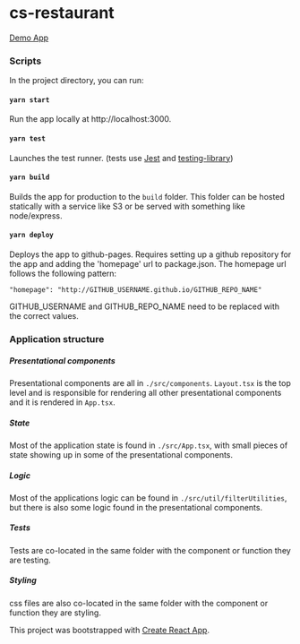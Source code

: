 # cs-restaurant

[Demo App](https://acrtz.github.io/cs-restaurant/)

### Scripts

In the project directory, you can run:

#### `yarn start`

Run the app locally at http://localhost:3000.

#### `yarn test`

Launches the test runner. (tests use [Jest](https://jestjs.io/) and [testing-library](https://testing-library.com/))

#### `yarn build`

Builds the app for production to the `build` folder. This folder can be hosted statically with a service like S3 or be served with something like node/express.

#### `yarn deploy`

Deploys the app to github-pages. Requires setting up a github repository for the app and adding the 'homepage' url to package.json.
The homepage url follows the following pattern:

`"homepage": "http://GITHUB_USERNAME.github.io/GITHUB_REPO_NAME"`

GITHUB_USERNAME and GITHUB_REPO_NAME need to be replaced with the correct values.

### Application structure

##### Presentational components

Presentational components are all in `./src/components`. `Layout.tsx` is the top level and is responsible for rendering all other presentational components and it is rendered in `App.tsx`.

##### State

Most of the application state is found in `./src/App.tsx`, with small pieces of state showing up in some of the presentational components.

##### Logic

Most of the applications logic can be found in `./src/util/filterUtilities`, but there is also some logic found in the presentational components.

##### Tests

Tests are co-located in the same folder with the component or function they are testing.

##### Styling

css files are also co-located in the same folder with the component or function they are styling.

This project was bootstrapped with [Create React App](https://github.com/facebook/create-react-app).
